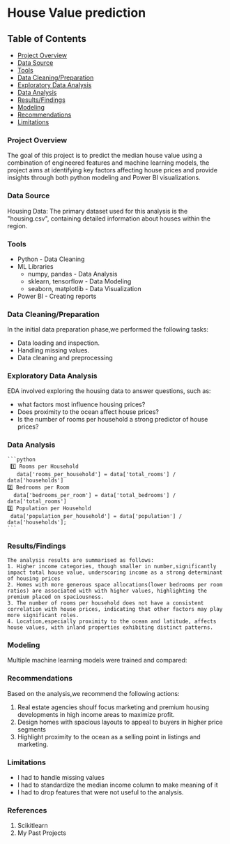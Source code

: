 # House Value prediction

## Table of Contents

- [Project Overview](#project-overview)
- [Data Source](#data-source)
- [Tools](#tools)
- [Data Cleaning/Preparation](#data-cleaning/preparation)
- [Exploratory Data Analysis](#exploratory-data-analysis)
- [Data Analysis](#data-analysis)
- [Results/Findings](#results/findings)
- [Modeling](#modeling)
- [Recommendations](#recommendations)
- [Limitations](#limitations)

### Project Overview

The goal of this project is to predict the median house value using a combination of engineered features and machine learning models, the project aims at identifying key factors affecting house prices and provide insights through both python modeling and Power BI visualizations.

### Data Source

Housing Data: The primary dataset used for this analysis is the "housing.csv", containing detailed information about houses within the region.

### Tools 

- Python - Data Cleaning
- ML Libraries
   - numpy, pandas - Data Analysis
   - sklearn, tensorflow - Data Modeling
   - seaborn, matplotlib - Data Visualization
- Power BI - Creating reports

 ### Data Cleaning/Preparation

 In the initial data preparation phase,we performed the following tasks:
 - Data loading and inspection.
 - Handling missing values.
 - Data cleaning and preprocessing

  ### Exploratory Data Analysis
  
  EDA involved exploring the housing data to answer questions, such as:

  - what factors most influence housing prices?
  - Does proximity to the ocean affect house prices?
  - Is the number of rooms per household a strong predictor of house prices?

  ### Data Analysis

    ```python
     1️⃣ Rooms per Household
       data['rooms_per_household'] = data['total_rooms'] / data['households']
    2️⃣ Bedrooms per Room
      data['bedrooms_per_room'] = data['total_bedrooms'] / data['total_rooms']
    3️⃣ Population per Household
     data['population_per_household'] = data['population'] / data['households'];
    ```

  ### Results/Findings

    The analysis results are summarised as follows:
    1. Higher income categories, though smaller in number,significantly impact total house value, underscoring income as a strong determinant of housing prices
    2. Homes with more generous space allocations(lower bedrooms per room ratios) are associated with with higher values, highlighting the premium placed on spaciousness.
    3. The number of rooms per household does not have a consistent correlation with house prices, indicating that other factors may play more significant roles.
    4. Location,especially proximity to the ocean and latitude, affects house values, with inland properties exhibiting distinct patterns.

   ### Modeling

   Multiple machine learning models were trained and compared:


   ### Recommendations
   Based on the analysis,we recommend the following actions:
   1. Real estate agencies shoulf focus marketing and premium housing developments in high income areas to maximize profit.
   2. Design homes with spacious layouts to appeal to buyers  in higher price segments
   3. Highlight proximity to the ocean as a selling point in listings and marketing.

  ### Limitations
 - I had to handle missing values
 - I had to standardize the median income column to make meaning of it
 - I had to drop features that were not useful to the analysis.

  ### References
  1. Scikitlearn
  2. My Past Projects


       
